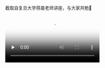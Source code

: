截取自复旦大学蒋晨老师讲座，与大家共勉👊

<video id="video" controls="controls" preload="none" poster="http://media.w3.org/2010/05/sintel/poster.png">
      <source id="mp4" src="../video/2021-10-28_Jiangchen.mp4" type="video/mp4">
    </video>

